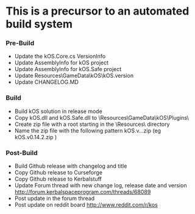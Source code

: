 # This is a precursor to an automated build system

### Pre-Build
* Update the kOS.Core.cs VersionInfo
* Update AssemblyInfo for kOS project
* Update AssemblyInfo for kOS.Safe project
* Update Resources\GameData\kOS\kOS.version
* Update CHANGELOG.MD

### Build
* Build kOS solution in release mode
* Copy kOS.dll and kOS.Safe.dll to \Resources\GameData\kOS\Plugins\
* Create zip file with a root starting in the \Resources\ directory
* Name the zip file with the following pattern kOS.v<major>.<minor>.<patch>.zip (eg kOS.v0.14.2.zip )

### Post-Build
* Build Github release with changelog and title
* Copy Github release to Curseforge
* Copy Github release to Kerbalstuff
* Update Forum thread with new change log, release date and version http://forum.kerbalspaceprogram.com/threads/68089
* Post update in the forum thread
* Post update on reddit board http://www.reddit.com/r/kos


